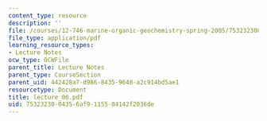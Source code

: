 ```yaml
---
content_type: resource
description: ''
file: /courses/12-746-marine-organic-geochemistry-spring-2005/7532323004356af9115504142f2036de_lecture_06.pdf
file_type: application/pdf
learning_resource_types:
- Lecture Notes
ocw_type: OCWFile
parent_title: Lecture Notes
parent_type: CourseSection
parent_uid: 442428a7-d986-8435-9648-a2c914bd5ae1
resourcetype: Document
title: lecture_06.pdf
uid: 75323230-0435-6af9-1155-04142f2036de
---
```

